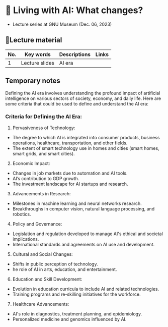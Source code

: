# 👀 Living with AI: What changes?


+  Lecture series at GNU Museum  (Dec. 06, 2023)

## 🎄Lecture material

|No.|Key words| Descriptions| Links|
|--|--|--|--|
|1|Lecture slides| AI era ||

## Temporary notes

Defining the AI era involves understanding the profound impact of artificial intelligence on various sectors of society, economy, and daily life. Here are some criteria that could be used to define and understand the AI era:

### Criteria for Defining the AI Era:

1. Pervasiveness of Technology:

+ The degree to which AI is integrated into consumer products, business operations, healthcare, transportation, and other fields.
+ The extent of smart technology use in homes and cities (smart homes, smart grids, and smart cities).

2. Economic Impact:

+ Changes in job markets due to automation and AI tools.
+ AI’s contribution to GDP growth.
+ The investment landscape for AI startups and research.

3. Advancements in Research:

+ Milestones in machine learning and neural networks research.
+ Breakthroughs in computer vision, natural language processing, and robotics.

4. Policy and Governance:

+ Legislation and regulation developed to manage AI's ethical and societal implications.
+ International standards and agreements on AI use and development.

5. Cultural and Social Changes:

+ Shifts in public perception of technology.
+  he role of AI in arts, education, and entertainment.

6. Education and Skill Development:

+ Evolution in education curricula to include AI and related technologies.
+ Training programs and re-skilling initiatives for the workforce.

7. Healthcare Advancements:

+ AI's role in diagnostics, treatment planning, and epidemiology.
+ Personalized medicine and genomics influenced by AI.
